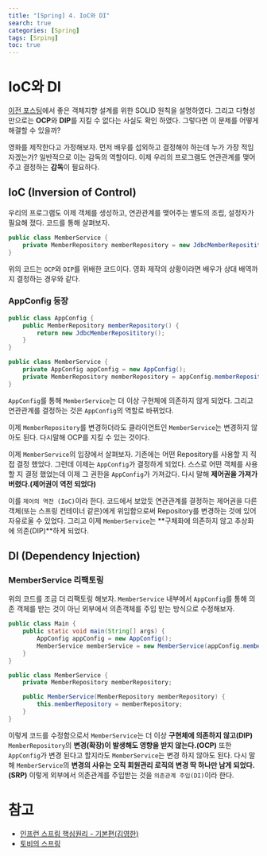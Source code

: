 ```yaml
---
title: "[Spring] 4. IoC와 DI"
search: true
categories: [Spring]
tags: [Srping]
toc: true
---
```




# IoC와 DI

[이전 포스팅]({{site.url}}/posts/spring-03)에서 좋은 객체지향 설계를 위한 SOLID 원칙을 설명하였다. 그리고 다형성만으로는 **OCP**와 **DIP**를 지킬 수 없다는 사실도 확인 하였다. 그렇다면 이 문제를 어떻게 해결할 수 있을까?

영화를 제작한다고 가정해보자. 먼저 배우를 섭외하고 결정해야 하는데 누가 가장 적임자겠는가? 일반적으로 이는 감독의 역할이다.
이제 우리의 프로그램도 연관관계를 맺어주고 결정하는 **감독**이 필요하다.

## IoC (Inversion of Control)
우리의 프로그램도 이제 객체를 생성하고, 연관관계를 맺어주는 별도의 조립, 설정자가 필요해 졌다.
코드를 통해 살펴보자.

```java
public class MemberService {
    private MemberRepository memberRepository = new JdbcMemberReposititory();
}
```

위의 코드는 `OCP`와 `DIP`를 위배한 코드이다. 영화 제작의 상황이라면 배우가 상대 배역까지 결정하는 경우와 같다.


### AppConfig 등장
```java
public class AppConfig {
    public MemberRepository memberRepository() {
        return new JdbcMemberReposititory();
    }
}
```

```java
public class MemberService {
    private AppConfig appConfig = new AppConfig();
    private MemberRepository memberRepository = appConfig.memberRepository();
}
```

`AppConfig`를 통해 `MemberService`는 더 이상 구현체에 의존하지 않게 되었다. 그리고 연관관계를 결정하는 것은 `AppConfig`의 역할로 바뀌었다.

이제 `MemberRepository`를 변경하더라도 클라이언트인 `MemberService`는 변경하지 않아도 된다. 다시말해 OCP를 지킬 수 있는 것이다.

이제 `MemberService`의 입장에서 살펴보자. 기존에는 어떤 Repository를 사용할 지 직접 결정 했었다. 그런데 이제는 `AppConfig`가 결정하게 되었다.
스스로 어떤 객체를 사용할 지 결정 했었는데 이제 그 권한을 `AppConfig`가 가져갔다. 다시 말해 **제어권을 가져가 버렸다.(제어권이 역전 되었다)**

이를 `제어의 역전 (IoC)`이라 한다. 코드에서 보았듯 연관관계를 결정하는 제어권을 다른 객체(또는 스프링 컨테이너 같은)에게 위임함으로써 Repository를 변경하는 것에 있어 자유로울 수 있었다.
그리고 이제 `MemberService`는 **구체화에 의존하지 않고 추상화에 의존(DIP)**하게 되었다.



## DI (Dependency Injection)

### MemberService 리팩토링
위의 코드를 조금 더 리팩토링 해보자. `MemberService` 내부에서 `AppConfig`를 통해 의존 객체를 받는 것이 아닌 외부에서 의존객체를 주입 받는 방식으로 수정해보자.

```java
public class Main {
    public static void main(String[] args) {
        AppConfig appConfig = new AppConfig();
        MemberService memberService = new MemberService(appConfig.memberRepository());
    }
}
```

```java
public class MemberService {
    private MemberRepository memberRepository;

    public MemberService(MemberRepository memberRepository) {
        this.memberRepository = memberRepository;
    }
}
```

이렇게 코드를 수정함으로서 `MemberService`는 더 이상 **구현체에 의존하지 않고(DIP)** `MemberRepository`의 **변경(확장)이 발생해도 영향을 받지 않는다.(OCP)**  또한 `AppConfig`가 변경 된다고 할지라도 `MemberService`는 변경 하지 않아도 된다.
다시 말해 `MemberService`의 **변경의 사유는 오직 회원관리 로직의 변경 딱 하나만 남게 되었다.(SRP)** 이렇게 외부에서 의존관계를 주입받는 것을 `의존관계 주입(DI)`이라 한다.

# 참고

- [인프런 스프링 핵심원리 - 기본편(김영한)](https://www.inflearn.com/course/%EC%8A%A4%ED%94%84%EB%A7%81-%ED%95%B5%EC%8B%AC-%EC%9B%90%EB%A6%AC-%EA%B8%B0%EB%B3%B8%ED%8E%B8/dashboard)
- [토비의 스프링](http://www.kyobobook.co.kr/product/detailViewKor.laf?ejkGb=KOR&mallGb=KOR&barcode=9788960773417&orderClick=LAG&Kc=)
